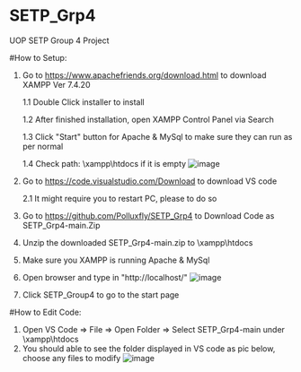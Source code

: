 # SETP_Grp4
UOP SETP Group 4 Project

#How to Setup:
1. Go to https://www.apachefriends.org/download.html to download XAMPP Ver 7.4.20

  	1.1 Double Click installer to install

  	1.2 After finished installation, open XAMPP Control Panel via Search

  	1.3 Click "Start" button for Apache & MySql to make sure they can run as per normal

  	1.4 Check path: <root>\xampp\htdocs if it is empty
  ![image](https://user-images.githubusercontent.com/57469755/124485130-d753be80-ddde-11eb-913c-afc5427d8647.png)

2. Go to https://code.visualstudio.com/Download to download VS code
  
    2.1 It might require you to restart PC, please to do so
  
3. Go to https://github.com/Polluxfly/SETP_Grp4 to Download Code as SETP_Grp4-main.Zip
  
4. Unzip the downloaded SETP_Grp4-main.zip to <root>\xampp\htdocs
  
5. Make sure you XAMPP is running Apache & MySql
  
6. Open browser and type in "http://localhost/"
  ![image](https://user-images.githubusercontent.com/57469755/124485357-0cf8a780-dddf-11eb-8fc1-30d5cbc7b17a.png)

7. Click SETP_Group4 to go to the start page

  
#How to Edit Code:
1. Open VS Code => File => Open Folder => Select SETP_Grp4-main under <root>\xampp\htdocs
2. You should able to see the folder displayed in VS code as pic below, choose any files to modify
  ![image](https://user-images.githubusercontent.com/57469755/124485749-75e01f80-dddf-11eb-8d2f-d2e1ca2882bb.png)

 
